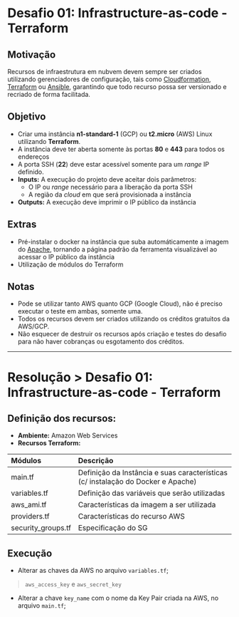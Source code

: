 # Desafio 01: Infrastructure-as-code - Terraform

## Motivação

Recursos de infraestrutura em nubvem devem sempre ser criados utilizando gerenciadores de configuração, tais como [Cloudformation](https://aws.amazon.com/cloudformation/), [Terraform](https://www.terraform.io/) ou [Ansible](https://www.ansible.com/), garantindo que todo recurso possa ser versionado e recriado de forma facilitada.

## Objetivo

- Criar uma instância **n1-standard-1** (GCP) ou **t2.micro** (AWS) Linux utilizando **Terraform**.
- A instância deve ter aberta somente às portas **80** e **443** para todos os endereços
- A porta SSH (**22**) deve estar acessível somente para um _range_ IP definido.
- **Inputs:** A execução do projeto deve aceitar dois parâmetros:
  - O IP ou _range_ necessário para a liberação da porta SSH
  - A região da _cloud_ em que será provisionada a instância
- **Outputs:** A execução deve imprimir o IP público da instância


## Extras

- Pré-instalar o docker na instância que suba automáticamente a imagem do [Apache](https://hub.docker.com/_/httpd/), tornando a página padrão da ferramenta visualizável ao acessar o IP público da instância
- Utilização de módulos do Terraform

## Notas
- Pode se utilizar tanto AWS quanto GCP (Google Cloud), não é preciso executar o teste em ambas, somente uma.
- Todos os recursos devem ser criados utilizando os créditos gratuitos da AWS/GCP.
- Não esquecer de destruir os recursos após criação e testes do desafio para não haver cobranças ou esgotamento dos créditos.

------------------------------------------

# Resolução > Desafio 01: Infrastructure-as-code - Terraform

## Definição dos recursos:

- **Ambiente:** Amazon Web Services
- **Recursos Terraform:**

Módulos | Descrição
:------- | :---------
main.tf | Definição da Instância e suas características (c/ instalação do Docker e Apache)
variables.tf | Definição das variáveis que serão utilizadas
aws_ami.tf | Características da imagem a ser utilizada
providers.tf | Características do recurso AWS
security_groups.tf | Especificação do SG

## Execução

- Alterar as chaves da AWS no arquivo `variables.tf`;
> `aws_access_key` e `aws_secret_key`

- Alterar a chave `key_name` com o nome da Key Pair criada na AWS, no arquivo `main.tf`;